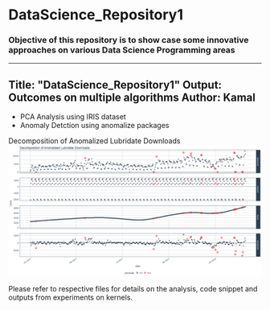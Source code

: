 # DataScience_Repository1

### Objective of this repository is to show case some innovative approaches on various Data Science Programming areas

---
Title: "DataScience_Repository1"
Output: Outcomes on multiple algorithms
Author: Kamal
---

* PCA Analysis using IRIS dataset
* Anomaly Detction using anomalize packages

Decomposition of Anomalized Lubridate Downloads
![plot of chunk Anomalized Lubridate Downloads](/AnomalizedLubridateDownloads.PNG)


Please refer to respective files for details on the analysis, code snippet and outputs from experiments on kernels.
